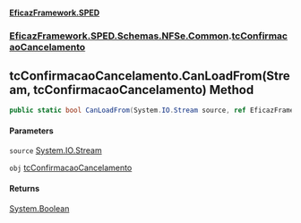 #### [EficazFramework.SPED](EficazFrameworkSPED.md 'EficazFramework SPED')
### [EficazFramework.SPED.Schemas.NFSe.Common](EficazFramework.SPED.Schemas.NFSe.Common.md 'EficazFramework.SPED.Schemas.NFSe.Common').[tcConfirmacaoCancelamento](EficazFramework.SPED.Schemas.NFSe.Common/tcConfirmacaoCancelamento.md 'EficazFramework.SPED.Schemas.NFSe.Common.tcConfirmacaoCancelamento')

## tcConfirmacaoCancelamento.CanLoadFrom(Stream, tcConfirmacaoCancelamento) Method

```csharp
public static bool CanLoadFrom(System.IO.Stream source, ref EficazFramework.SPED.Schemas.NFSe.Common.tcConfirmacaoCancelamento obj);
```
#### Parameters

<a name='EficazFramework.SPED.Schemas.NFSe.Common.tcConfirmacaoCancelamento.CanLoadFrom(System.IO.Stream,EficazFramework.SPED.Schemas.NFSe.Common.tcConfirmacaoCancelamento).source'></a>

`source` [System.IO.Stream](https://docs.microsoft.com/en-us/dotnet/api/System.IO.Stream 'System.IO.Stream')

<a name='EficazFramework.SPED.Schemas.NFSe.Common.tcConfirmacaoCancelamento.CanLoadFrom(System.IO.Stream,EficazFramework.SPED.Schemas.NFSe.Common.tcConfirmacaoCancelamento).obj'></a>

`obj` [tcConfirmacaoCancelamento](EficazFramework.SPED.Schemas.NFSe.Common/tcConfirmacaoCancelamento.md 'EficazFramework.SPED.Schemas.NFSe.Common.tcConfirmacaoCancelamento')

#### Returns
[System.Boolean](https://docs.microsoft.com/en-us/dotnet/api/System.Boolean 'System.Boolean')